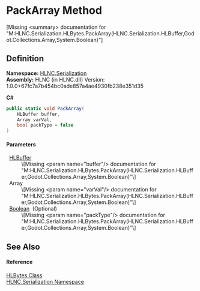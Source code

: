 # PackArray Method


\[Missing &lt;summary&gt; documentation for "M:HLNC.Serialization.HLBytes.PackArray(HLNC.Serialization.HLBuffer,Godot.Collections.Array,System.Boolean)"\]



## Definition
**Namespace:** <a href="N_HLNC_Serialization">HLNC.Serialization</a>  
**Assembly:** HLNC (in HLNC.dll) Version: 1.0.0+67fc7a7b454bc0ade857a4ae4930fb238e351d35

**C#**
``` C#
public static void PackArray(
	HLBuffer buffer,
	Array varVal,
	bool packType = false
)
```



#### Parameters
<dl><dt>  <a href="T_HLNC_Serialization_HLBuffer">HLBuffer</a></dt><dd>\[Missing &lt;param name="buffer"/&gt; documentation for "M:HLNC.Serialization.HLBytes.PackArray(HLNC.Serialization.HLBuffer,Godot.Collections.Array,System.Boolean)"\]</dd><dt>  Array</dt><dd>\[Missing &lt;param name="varVal"/&gt; documentation for "M:HLNC.Serialization.HLBytes.PackArray(HLNC.Serialization.HLBuffer,Godot.Collections.Array,System.Boolean)"\]</dd><dt>  <a href="https://learn.microsoft.com/dotnet/api/system.boolean" target="_blank" rel="noopener noreferrer">Boolean</a>  (Optional)</dt><dd>\[Missing &lt;param name="packType"/&gt; documentation for "M:HLNC.Serialization.HLBytes.PackArray(HLNC.Serialization.HLBuffer,Godot.Collections.Array,System.Boolean)"\]</dd></dl>

## See Also


#### Reference
<a href="T_HLNC_Serialization_HLBytes">HLBytes Class</a>  
<a href="N_HLNC_Serialization">HLNC.Serialization Namespace</a>  
